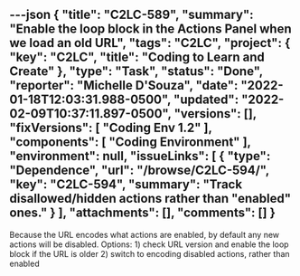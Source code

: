 ---json
{
  "title": "C2LC-589",
  "summary": "Enable the loop block in the Actions Panel when we load an old URL",
  "tags": "C2LC",
  "project": {
    "key": "C2LC",
    "title": "Coding to Learn and Create"
  },
  "type": "Task",
  "status": "Done",
  "reporter": "Michelle D'Souza",
  "date": "2022-01-18T12:03:31.988-0500",
  "updated": "2022-02-09T10:37:11.897-0500",
  "versions": [],
  "fixVersions": [
    "Coding Env 1.2"
  ],
  "components": [
    "Coding Environment"
  ],
  "environment": null,
  "issueLinks": [
    {
      "type": "Dependence",
      "url": "/browse/C2LC-594/",
      "key": "C2LC-594",
      "summary": "Track disallowed/hidden actions rather than \"enabled\" ones."
    }
  ],
  "attachments": [],
  "comments": []
}
---
Because the URL encodes what actions are enabled, by default any new actions will be disabled. Options: 1) check URL version and enable the loop block if the URL is older 2) switch to encoding disabled actions, rather than enabled

        